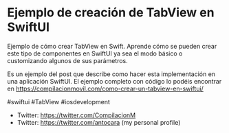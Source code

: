 # Ejemplo de creación de TabView en SwiftUI

Ejemplo de cómo crear TabView en Swift. Aprende cómo se pueden crear este tipo de componentes en SwiftUI ya sea el modo básico o customizando algunos de sus parámetros.
  
Es un ejemplo del post que describe como hacer esta implementación en una aplicación SwiftUI.
El ejemplo completo con código lo podéis encontrar en https://compilacionmovil.com/como-crear-un-tabview-en-swiftui/


#swiftui #TabView #iosdevelopment

* Twitter: https://twitter.com/CompilacionM
* Twitter: https://twitter.com/antocara (my personal profile)
